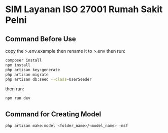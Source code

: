 # SIM Layanan ISO 27001 Rumah Sakit Pelni

## Command Before Use
copy the >.env.example then rename it to >.env
then run:
```sh
composer install
npm install
php artisan key:generate
php artisan migrate
php artisan db:seed --class=UserSeeder
```

then run:
```sh
npm run dev
```

## Command for Creating Model
```sh
php artisan make:model <folder_name>/<model_name> -msf
```
